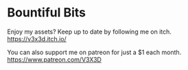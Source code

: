 # Bountiful Bits

Enjoy my assets? Keep up to date by following me on itch.
https://v3x3d.itch.io/

You can also support me on patreon for just a $1 each month.
https://www.patreon.com/V3X3D

